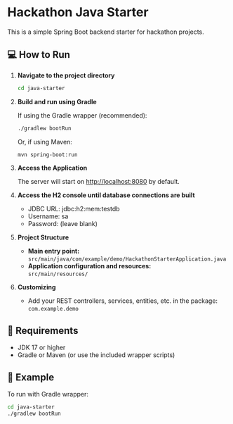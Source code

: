 # Hackathon Java Starter

This is a simple Spring Boot backend starter for hackathon projects.

## 💻 How to Run

1. **Navigate to the project directory**

    ```sh
    cd java-starter
    ```

2. **Build and run using Gradle**

   If using the Gradle wrapper (recommended):

    ```sh
    ./gradlew bootRun
    ```

   Or, if using Maven:

    ```sh
    mvn spring-boot:run
    ```

3. **Access the Application**

   The server will start on [http://localhost:8080](http://localhost:8080) by default.
4. **Access the H2 console until database connections are built**

   - JDBC URL: jdbc:h2:mem:testdb
   - Username: sa
   - Password: (leave blank)

4. **Project Structure**

    - **Main entry point:**  
      `src/main/java/com/example/demo/HackathonStarterApplication.java`
    - **Application configuration and resources:**  
      `src/main/resources/`

5. **Customizing**

    - Add your REST controllers, services, entities, etc. in the package:  
      `com.example.demo`

## 🔧 Requirements

- JDK 17 or higher
- Gradle or Maven (or use the included wrapper scripts)

## 📄 Example

To run with Gradle wrapper:

```sh
cd java-starter
./gradlew bootRun
